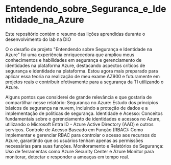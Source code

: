 # Entendendo_sobre_Seguranca_e_Identidade_na_Azure
Este repositório contém o resumo das lições aprendidas durante o desenvolvimento do lab na DIO

O o desafio de projeto "Entendendo sobre Segurança e Identidade na Azure" foi uma experiência enriquecedora que ampliou meus conhecimentos e habilidades em segurança e gerenciamento de identidades na plataforma Azure, destacando aspectos críticos de segurança e identidade na plataforma.
Estou agora mais preparado para aplicar essa teoria na realização de meu exame AZ900 e futuramente em projetos reais e contribuir efetivamente para a segurança da TI utilizando o Azure.

Alguns pontos que considerei de grande relevância e que gostaria de compartilhar nesse relatório:
Segurança no Azure:
Estudo dos princípios básicos de segurança na nuvem, incluindo a proteção de dados e a implementação de políticas de segurança.
Identidade e Acesso:
Conceitos fundamentais sobre o gerenciamento de identidades e acessos no Azure, utilizando o Microsoft Entra ID -  Azure Active Directory (AAD) e outros serviços.
Controle de Acesso Baseado em Função (RBAC):
Como implementar e gerenciar RBAC para controlar o acesso aos recursos do Azure, garantindo que os usuários tenham apenas as permissões necessárias para suas funções.
Monitoramento e Relatórios de Segurança:
Uso de ferramentas como Azure Security Center e Azure Monitor para monitorar, detectar e responder a ameaças em tempo real.
